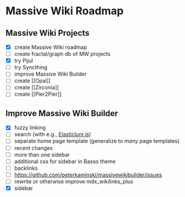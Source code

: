 # Massive Wiki Roadmap

## Massive Wiki Projects

- [x] create Massive Wiki roadmap
- [ ] create fractal/graph db of MW projects
- [x] try Pijul
- [ ] try Syncthing
- [ ] improve Massive Wiki Builder
- [ ] create [[Opal]]
- [ ] create [[Zirconia]]
- [ ] create [[Pier2Pier]]

## Improve Massive Wiki Builder

- [x] fuzzy linking
- [ ] search (with e.g., [Elasticlunr.js](http://elasticlunr.com/))
- [ ] separate home page template (generalize to _many_ page templates)
- [ ] recent changes
- [ ] more than one sidebar
- [ ] additional css for sidebar in Basso theme
- [ ] backlinks
- [ ] <https://github.com/peterkaminski/massivewikibuilder/issues>
- [ ] rewrite or otherwise improve mdx_wikilinks_plus
- [x] sidebar
